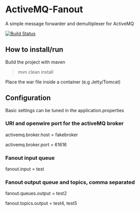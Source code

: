 ****ActiveMQ-Fanout****
==========

A simple message forwarder and demultiplexer for ActiveMQ 

[![Build Status](https://travis-ci.org/dbraga/amq-fanout.svg?branch=master)](https://travis-ci.org/dbraga/amq-fanout)

## How to install/run
Build the project with maven
> mvn clean install

Place the war file inside a container (e.g Jetty/Tomcat)

## Configuration
Basic settings can be tuned in the application.properties

### URI and openwire port for the activeMQ broker
activemq.broker.host = fakebroker  

activemq.broker.port = 61616

### Fanout input queue
fanout.input = test

### Fanout output queue and topics, comma separated
fanout.queues.output = test2

fanout.topics.output = test4, test5